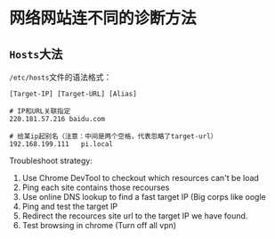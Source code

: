 # 网络网站连不同的诊断方法

## `Hosts`大法
`/etc/hosts`文件的语法格式：
```
[Target-IP] [Target-URL] [Alias]

# IP和URL关联指定
220.181.57.216 baidu.com

# 给某ip起别名（注意：中间是两个空格，代表忽略了target-url）
192.168.199.111   pi.local
```

Troubleshoot strategy:
1. Use Chrome DevTool to checkout which resources can't be load
2. Ping each site contains those recourses
3. Use online DNS lookup to find a fast target IP (Big corps like oogle 
4. Ping and test the target IP
5. Redirect the recources site url to the target IP we have found.
6. Test browsing in chrome (Turn off all vpn)